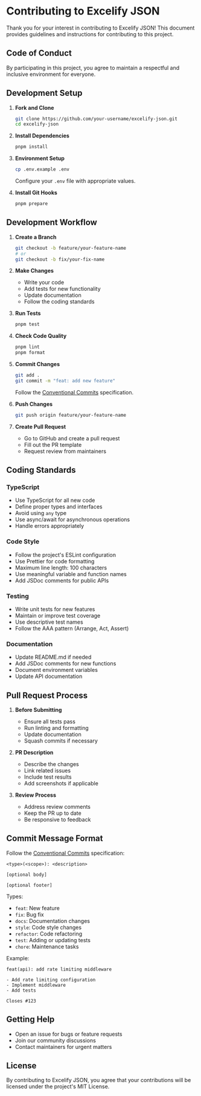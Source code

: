 # Contributing to Excelify JSON

Thank you for your interest in contributing to Excelify JSON! This document provides guidelines and instructions for contributing to this project.

## Code of Conduct

By participating in this project, you agree to maintain a respectful and inclusive environment for everyone.

## Development Setup

1. **Fork and Clone**

   ```bash
   git clone https://github.com/your-username/excelify-json.git
   cd excelify-json
   ```

2. **Install Dependencies**

   ```bash
   pnpm install
   ```

3. **Environment Setup**

   ```bash
   cp .env.example .env
   ```

   Configure your `.env` file with appropriate values.

4. **Install Git Hooks**
   ```bash
   pnpm prepare
   ```

## Development Workflow

1. **Create a Branch**

   ```bash
   git checkout -b feature/your-feature-name
   # or
   git checkout -b fix/your-fix-name
   ```

2. **Make Changes**

   - Write your code
   - Add tests for new functionality
   - Update documentation
   - Follow the coding standards

3. **Run Tests**

   ```bash
   pnpm test
   ```

4. **Check Code Quality**

   ```bash
   pnpm lint
   pnpm format
   ```

5. **Commit Changes**

   ```bash
   git add .
   git commit -m "feat: add new feature"
   ```

   Follow the [Conventional Commits](https://www.conventionalcommits.org/) specification.

6. **Push Changes**

   ```bash
   git push origin feature/your-feature-name
   ```

7. **Create Pull Request**
   - Go to GitHub and create a pull request
   - Fill out the PR template
   - Request review from maintainers

## Coding Standards

### TypeScript

- Use TypeScript for all new code
- Define proper types and interfaces
- Avoid using `any` type
- Use async/await for asynchronous operations
- Handle errors appropriately

### Code Style

- Follow the project's ESLint configuration
- Use Prettier for code formatting
- Maximum line length: 100 characters
- Use meaningful variable and function names
- Add JSDoc comments for public APIs

### Testing

- Write unit tests for new features
- Maintain or improve test coverage
- Use descriptive test names
- Follow the AAA pattern (Arrange, Act, Assert)

### Documentation

- Update README.md if needed
- Add JSDoc comments for new functions
- Document environment variables
- Update API documentation

## Pull Request Process

1. **Before Submitting**

   - Ensure all tests pass
   - Run linting and formatting
   - Update documentation
   - Squash commits if necessary

2. **PR Description**

   - Describe the changes
   - Link related issues
   - Include test results
   - Add screenshots if applicable

3. **Review Process**
   - Address review comments
   - Keep the PR up to date
   - Be responsive to feedback

## Commit Message Format

Follow the [Conventional Commits](https://www.conventionalcommits.org/) specification:

```
<type>(<scope>): <description>

[optional body]

[optional footer]
```

Types:

- `feat`: New feature
- `fix`: Bug fix
- `docs`: Documentation changes
- `style`: Code style changes
- `refactor`: Code refactoring
- `test`: Adding or updating tests
- `chore`: Maintenance tasks

Example:

```
feat(api): add rate limiting middleware

- Add rate limiting configuration
- Implement middleware
- Add tests

Closes #123
```

## Getting Help

- Open an issue for bugs or feature requests
- Join our community discussions
- Contact maintainers for urgent matters

## License

By contributing to Excelify JSON, you agree that your contributions will be licensed under the project's MIT License.
